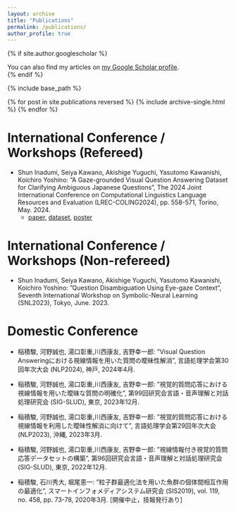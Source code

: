 ```yaml
---
layout: archive
title: "Publications"
permalink: /publications/
author_profile: true
---
```


{% if site.author.googlescholar %}
  <div class="wordwrap">You can also find my articles on <a href="{{site.author.googlescholar}}">my Google Scholar profile</a>.</div>
{% endif %}

{% include base_path %}

{% for post in site.publications reversed %}
  {% include archive-single.html %}
{% endfor %}

<!-- Journal
======
* test2 -->

International Conference / Workshops (Refereed)
======
* Shun Inadumi, Seiya Kawano, Akishige Yuguchi, Yasutomo Kawanishi, Koichiro Yoshino: “A Gaze-grounded Visual Question Answering Dataset for Clarifying Ambiguous Japanese Questions”, The 2024 Joint International Conference on Computational Linguistics Language Resources and Evaluation (LREC-COLING2024), pp. 558-571, Torino, May. 2024.
  * [paper](https://aclanthology.org/2024.lrec-main.48/), [dataset](https://github.com/riken-grp/GazeVQA), [poster](http://sinadumi.github.io/files/202405_lrec_coling_poster.pdf)

International Conference / Workshops (Non-refereed)
======
* Shun Inadumi, Seiya Kawano, Akishige Yuguchi, Yasutomo Kawanishi, Koichiro Yoshino: ”Question Disambiguation Using Eye-gaze Context”, Seventh International Workshop on Symbolic-Neural Learning (SNL2023), Tokyo, June. 2023.

Domestic Conference
======
* 稲積駿, 河野誠也, 湯口彰重,川西康友, 吉野幸一郎: ”Visual Question Answeringにおける視線情報を用いた質問の曖昧性解消”, 言語処理学会第30回年次大会 (NLP2024), 神戸, 2024年4月.

* 稲積駿, 河野誠也, 湯口彰重,川西康友, 吉野幸一郎: ”視覚的質問応答における視線情報を用いた曖昧な質問の明確化”, 第99回研究会言語・音声理解と対話処理研究会 (SIG-SLUD), 東京, 2023年12月.

* 稲積駿, 河野誠也, 湯口彰重,川西康友, 吉野幸一郎: ”視覚的質問応答における視線情報を利用した曖昧性解消に向けて”, 言語処理学会第29回年次大会 (NLP2023), 沖縄, 2023年3月.

* 稲積駿, 河野誠也, 湯口彰重,川西康友, 吉野幸一郎: ”視線情報付き視覚的質問応答データセットの構築”, 第96回研究会言語・音声理解と対話処理研究会 (SIG-SLUD), 東京, 2022年12月.

* 稲積駿, 石川秀大, 堀尾恵一: ”粒子群最適化法を用いた魚群の個体間相互作用の最適化”, スマートインフォメディアシステム研究会 (SIS2019), vol. 119, no. 458, pp. 73-78, 2020年3月. [開催中止，技報発行あり]
